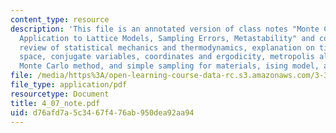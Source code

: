 ```yaml
---
content_type: resource
description: 'This file is an annotated version of class notes "Monte Carlo Simulations:
  Application to Lattice Models, Sampling Errors, Metastability" and contains a short
  review of statistical mechanics and thermodynamics, explanation on time or (phase)
  space, conjugate variables, coordinates and ergodicity, metropolis algorithm, the
  Monte Carlo method, and simple sampling for materials, ising model, and cartographers.'
file: /media/https%3A/open-learning-course-data-rc.s3.amazonaws.com/3-320-atomistic-computer-modeling-of-materials-sma-5107-spring-2005/d76afd7a5c3467f476ab950dea92aa94_4_07_note.pdf
file_type: application/pdf
resourcetype: Document
title: 4_07_note.pdf
uid: d76afd7a-5c34-67f4-76ab-950dea92aa94
---
```

